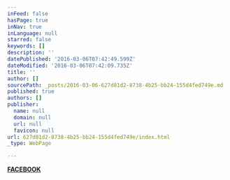 ```yaml
---
inFeed: false
hasPage: true
inNav: true
inLanguage: null
starred: false
keywords: []
description: ''
datePublished: '2016-03-06T07:42:49.599Z'
dateModified: '2016-03-06T07:42:09.735Z'
title: ''
author: []
sourcePath: _posts/2016-03-06-627d81d2-8738-4b25-bb24-155d4fed749e.md
published: true
authors: []
publisher:
  name: null
  domain: null
  url: null
  favicon: null
url: 627d81d2-8738-4b25-bb24-155d4fed749e/index.html
_type: WebPage

---
```

[**FACEBOOK**][0]

[0]: https://www.facebook.com/KingTAGZ1/